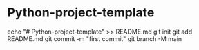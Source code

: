 # Python-project-template
echo "# Python-project-template" >> README.md
git init
git add README.md
git commit -m "first commit"
git branch -M main
